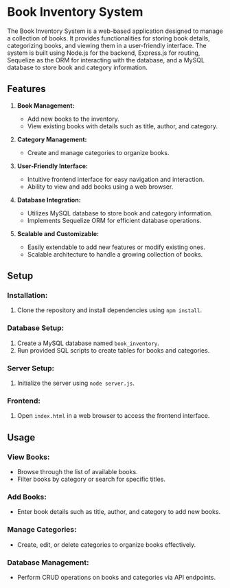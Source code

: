 # Book Inventory System

The Book Inventory System is a web-based application designed to manage a collection of books. It provides functionalities for storing book details, categorizing books, and viewing them in a user-friendly interface. The system is built using Node.js for the backend, Express.js for routing, Sequelize as the ORM for interacting with the database, and a MySQL database to store book and category information.

## Features

1. **Book Management:**
   - Add new books to the inventory.
   - View existing books with details such as title, author, and category.

2. **Category Management:**
   - Create and manage categories to organize books.

3. **User-Friendly Interface:**
   - Intuitive frontend interface for easy navigation and interaction.
   - Ability to view and add books using a web browser.

4. **Database Integration:**
   - Utilizes MySQL database to store book and category information.
   - Implements Sequelize ORM for efficient database operations.

5. **Scalable and Customizable:**
   - Easily extendable to add new features or modify existing ones.
   - Scalable architecture to handle a growing collection of books.

## Setup

### Installation:

1. Clone the repository and install dependencies using `npm install`.

### Database Setup:

1. Create a MySQL database named `book_inventory`.
2. Run provided SQL scripts to create tables for books and categories.

### Server Setup:

1. Initialize the server using `node server.js`.

### Frontend:

1. Open `index.html` in a web browser to access the frontend interface.

## Usage

### View Books:

- Browse through the list of available books.
- Filter books by category or search for specific titles.

### Add Books:

- Enter book details such as title, author, and category to add new books.

### Manage Categories:

- Create, edit, or delete categories to organize books effectively.

### Database Management:

- Perform CRUD operations on books and categories via API endpoints.
